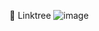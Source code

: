 🌲 Linktree
![image](https://github.com/AlokTiwari5/Alok-linktree/assets/123202612/e3491478-c7ea-44cb-a320-f9c3b034b85a)





  
  
